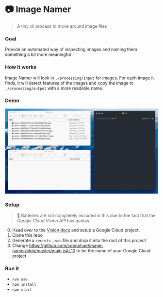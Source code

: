 # :camera: Image Namer
> A tiny cli process to move around image files

### Goal
Provide an automated way of inspecting images and naming them something a bit more meaningful

### How it works
Image Namer will look in `./processing/input` for images. For each image it finds, it will detect features of the images and copy the image to `./processing/output` with a more readable name. 

### Demo
![Demo](demo.gif)

### Setup
> :battery: Batteries are not completely included in this due to the fact that the *Google Cloud Vision API* has quotas. 
  
  0. Head over to the [Vision docs](https://googlecloudplatform.github.io/google-cloud-node/#/docs/google-cloud/0.40.0/google-cloud?method=vision) and setup a Google Cloud project.
  0. Clone this repo
  0. Generate a `secrets.json` file and drop it into the root of this project
  0. Change https://github.com/cdonohue/image-namer/blob/master/main.js#L10 to be the name of your Google Cloud project

### Run it
  - `nvm use`
  - `npm install`
  - `npm start`
